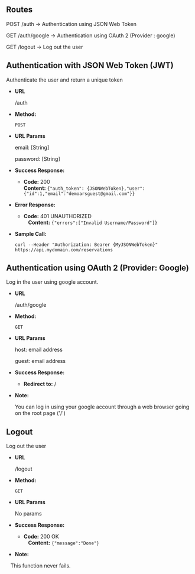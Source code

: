 ## Routes

POST  /auth -> Authentication using JSON Web Token

GET /auth/google -> Authentication using OAuth 2 (Provider : google)

GET /logout -> Log out the user


**Authentication with JSON Web Token (JWT)**
----
Authenticate the user and return a unique token
 
 * **URL**

     /auth

* **Method:**
  
  `POST`

*  **URL Params**

   email: [String]
   
   password: [String]

* **Success Response:**

  * **Code:** 200 <br />
    **Content:** `{"auth_token": {JSONWebToken},"user":{"id":1,"email":"demoarsguest@gmail.com"}}`
 
* **Error Response:**

  * **Code:** 401 UNAUTHORIZED <br />
    **Content:** `{"errors":["Invalid Username/Password"]}`

* **Sample Call:**

    `curl --Header "Authorization: Bearer {MyJSONWebToken}" https://api.mydomain.com/reservations `
 
 **Authentication using OAuth 2 (Provider: Google)**
----
 Log in the user using google account.
 
 * **URL**

      /auth/google

* **Method:**
  
  `GET`

*  **URL Params**

   host: email address

   guest: email address

* **Success Response:**

  * **Redirect to:** / <br />

* **Note:**

  You can log in using your google account through a web browser going on the root page ('/')

 **Logout**
----
 Log out the user
 
 * **URL**

     /logout

* **Method:**
  
  `GET`

*  **URL Params**

   No params

* **Success Response:**

  * **Code:** 200 OK <br />
    **Content:** `{"message":"Done"}`

* **Note:**

    This function never fails.
    
